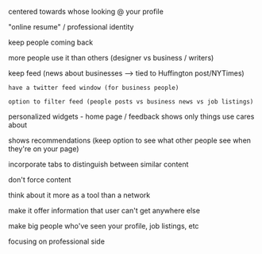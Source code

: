 centered towards whose looking @ your profile

"online resume" / professional identity

keep people coming back

more people use it than others (designer vs business / writers)

keep feed (news about businesses --> tied to Huffington post/NYTimes)

	have a twitter feed window (for business people)

	option to filter feed (people posts vs business news vs job listings)

personalized widgets - home page / feedback shows only things use cares about

shows recommendations
(keep option to see what other people see when they're on your page)

incorporate tabs to distinguish between similar content

don't force content

think about it more as a tool than a network

make it offer information that user can't get anywhere else

make big people who've seen your profile, job listings, etc

focusing on professional side 